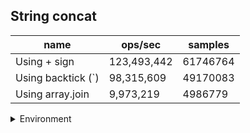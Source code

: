 ## String concat

|name|ops/sec|samples|
|-|-|-|
|Using + sign|123,493,442|61746764|
|Using backtick (`)|98,315,609|49170083|
|Using array.join|9,973,219|4986779|


<details>
<summary>Environment</summary>

* __Machine:__ linux x64 | 4 vCPUs | 7.6GB Mem
* __Run:__ Tue Oct 29 2024 19:43:54 GMT+0000 (Coordinated Universal Time)
* __Node:__ `v23.1.0`
</details>

<!--
{"environment":{"platform":"linux","arch":"x64","cpus":4,"totalMemory":7.597877502441406},"benchmarks":[{"name":"Using + sign","opsSec":123493442.78952447,"samples":61746764},{"name":"Using backtick (`)","opsSec":98315609.12041634,"samples":49170083},{"name":"Using array.join","opsSec":9973219.548821392,"samples":4986779}]}-->
